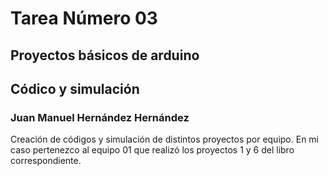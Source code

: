 # Tarea Número 03
## Proyectos básicos de arduino
## Códico y simulación
### Juan Manuel Hernández Hernández

Creación de códigos y simulación de distintos proyectos por equipo.
En mi caso pertenezco al equipo 01 que realizó los proyectos 1 y 6 del libro correspondiente.
